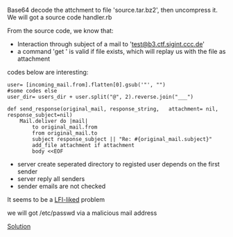 Base64 decode the attchment to file 'source.tar.bz2', then uncompress it. We will got a source code handler.rb

From the source code, we know that:

* Interaction through subject of a mail to 'test@b3.ctf.sigint.ccc.de'
* a command 'get <filename>' is valid if file exists, which will replay us with the file as attachment


codes below are interesting:

	user= [incoming_mail.from].flatten[0].gsub('"', "")
	#some codes else
	user_dir= users_dir + user.split("@", 2).reverse.join("___")
	
	def send_response(original_mail, response_string, 	attachment= nil, response_subject=nil)
		Mail.deliver do |mail|
			to original_mail.from
			from original_mail.to
			subject response_subject || "Re: #{original_mail.subject}"
			add_file attachment if attachment
			body <<EOF
			
* server create seperated directory to registed user depends on the first sender
* server reply all senders
* sender emails are not checked

It seems to be a [LFI-liked](http://hakipedia.com/index.php/Local_File_Inclusion) problem

we will got /etc/passwd via a malicious mail address

[Solution](solve.py)